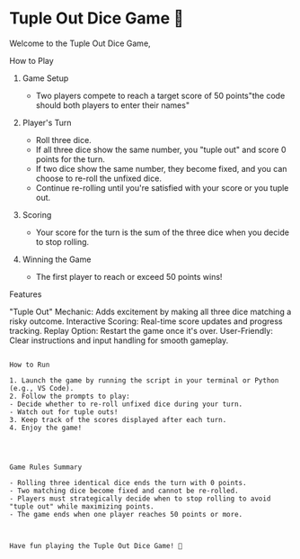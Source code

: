 # Tuple Out Dice Game 🎲

Welcome to the Tuple Out Dice Game,

How to Play

1. Game Setup
   - Two players compete to reach a target score of 50 points"the code should both players to enter their names"

2. Player's Turn
   - Roll three dice.
   - If all three dice show the same number, you "tuple out" and score 0 points for the turn.
   - If two dice show the same number, they become fixed, and you can choose to re-roll the unfixed dice.
   - Continue re-rolling until you're satisfied with your score or you tuple out.

3. Scoring
   - Your score for the turn is the sum of the three dice when you decide to stop rolling.

4. Winning the Game
   - The first player to reach or exceed 50 points wins!



Features

"Tuple Out" Mechanic: Adds excitement by making all three dice matching a risky outcome.
Interactive Scoring: Real-time score updates and progress tracking.
Replay Option: Restart the game once it's over.
User-Friendly: Clear instructions and input handling for smooth gameplay.


   ```

How to Run

1. Launch the game by running the script in your terminal or Python (e.g., VS Code).
2. Follow the prompts to play:
   - Decide whether to re-roll unfixed dice during your turn.
   - Watch out for tuple outs!
3. Keep track of the scores displayed after each turn.
4. Enjoy the game!




Game Rules Summary

- Rolling three identical dice ends the turn with 0 points.
- Two matching dice become fixed and cannot be re-rolled.
- Players must strategically decide when to stop rolling to avoid "tuple out" while maximizing points.
- The game ends when one player reaches 50 points or more.



Have fun playing the Tuple Out Dice Game! 🎉